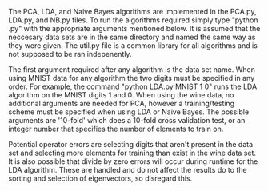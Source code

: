 The PCA, LDA, and Naive Bayes algorithms are implemented in the PCA.py, LDA.py, and NB.py files. To run the algorithms required simply type "python <algorithm name>.py" with the appropriate arguments mentioned below. It is assumed that the neccesary data sets are in the same directory and named the same way as they were given. The util.py file is a common library for all algorithms and is not supposed to be ran indepenently.

The first argument required after any algorithm is the data set name. When using MNIST data for any algorithm the two digits must be specified in any order. For example, the command "python LDA.py MNIST 1 0" runs the LDA algorithm on the MNIST digits 1 and 0. When using the wine data, no additional arguments are needed for PCA, however a training/testing scheme must be specified when using LDA or Naive Bayes. The possible arguments are '10-fold' which does a 10-fold cross validation test, or an integer number that specifies the number of elements to train on.  

Potential operator errors are selecting digits that aren't present in the data set and selecting more elements for training than exist in the wine data set. It is also possible that divide by zero errors will occur during runtime for the LDA algorithm. These are handled and do not affect the results do to the sorting and selection of eigenvectors, so disregard this.